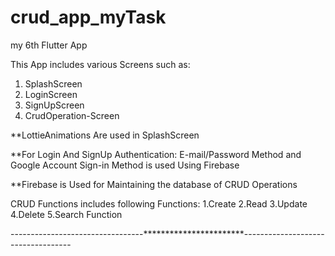 # crud_app_myTask
my 6th Flutter App

This App includes various Screens such as: 

1. SplashScreen
2. LoginScreen
3. SignUpScreen
4. CrudOperation-Screen
 
**LottieAnimations Are used in SplashScreen

**For Login And SignUp Authentication:
  E-mail/Password Method and Google Account  Sign-in Method is used Using Firebase

**Firebase is Used for Maintaining the database of CRUD Operations

CRUD Functions includes following Functions:
1.Create
2.Read
3.Update
4.Delete 
5.Search Function

---------------------------------***********************-----------------------------------
